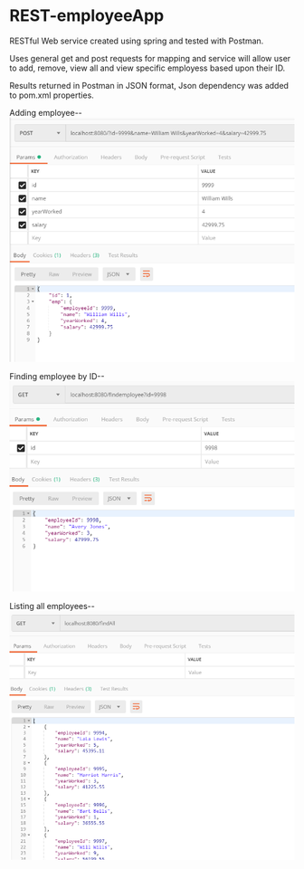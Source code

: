 # REST-employeeApp

RESTful Web service created using spring and tested with Postman.  

Uses general get and post requests for mapping and service will allow user
to add, remove, view all and view specific employess based upon their ID.

Results returned in Postman in JSON format, Json dependency was added to pom.xml properties.

Adding employee--
![Screenshot](https://github.com/Marqueb82/REST-employeeApp/blob/master/src/main/resources/REST_1.png)

Finding employee by ID--
![Screenshot](https://github.com/Marqueb82/REST-employeeApp/blob/master/src/main/resources/REST_2.png)

Listing all employees--
![Screenshot](https://github.com/Marqueb82/REST-employeeApp/blob/master/src/main/resources/REST_3.png)


